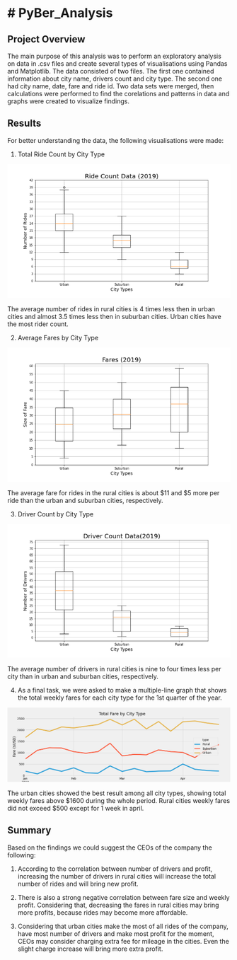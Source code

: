 # # PyBer_Analysis

## Project Overview

The main purpose of this analysis was to perform an exploratory analysis on data in .csv files and create several types of visualisations using Pandas and Matplotlib. The data consisted of two files. The first one contained information about city name, drivers count and city type. The second one had city name, date, fare and ride id. Two data sets were merged, then calculations were performed to find the corelations and patterns in data and graphs were created to visualize findings.


## Results


For better understanding the data, the following visualisations were made:

1) Total Ride Count by City Type

![Fig2](https://github.com/AlekseiPronin/PyBer_Analysis/blob/main/analysis/Fig2.png)

The average number of rides in rural cities is 4 times less then in urban cities and almost 3.5 times less then in suburban cities. Urban cities have the most rider count.

2) Average Fares by City Type

![Fig3](https://github.com/AlekseiPronin/PyBer_Analysis/blob/main/analysis/Fig3.png)

The average fare for rides in the rural cities is about $11 and $5 more per ride than the urban and suburban cities, respectively.

3) Driver Count by City Type

![Fig4](https://github.com/AlekseiPronin/PyBer_Analysis/blob/main/analysis/Fig4.png)

The average number of drivers in rural cities is nine to four times less per city than in urban and suburban cities, respectively.

4) As a final task, we were asked to make a multiple-line graph that shows the total weekly fares for each city type for the 1st quarter of the year.

![PyBer_Fare_Summary](https://github.com/AlekseiPronin/PyBer_Analysis/blob/main/analysis/PyBer_fare_summary.png)

The urban cities showed the best result among all city types, showing total weekly fares above $1600 during the whole period. Rural cities weekly fares did not exceed $500 except for 1 week in april.



## Summary

Based on the findings we could suggest the CEOs of the company the following:

1) According to the correlation between number of drivers and profit, increasing the number of drivers in rural cities will increase the total number of rides and will bring new profit.

2) There is also a strong negative correlation between fare size and weekly profit. Considering that, decreasing the fares in rural cities may bring more profits, because rides may become more affordable.

3) Considering that urban cities make the most of all rides of the company, have most number of drivers and make most profit for the moment, CEOs may consider charging extra fee for mileage in the cities. Even the slight charge increase will bring more extra profit.


